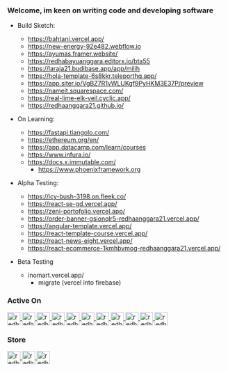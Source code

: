 ### Welcome, im keen on writing code and developing software

- Build Sketch: 
	- https://bahtani.vercel.app/ 
	- https://new-energy-92e482.webflow.io
	- https://ayumas.framer.website/
	- https://redhabayuanggara.editorx.io/bta55
	- https://laraja21.budibase.app/app/milih
	- https://hola-template-6s8kkr.teleporthq.app/
	- https://app.siter.io/VgBZ7R1vWLUKgf9PyHKM3E37P/preview
	- https://nameit.squarespace.com/
	- https://real-lime-elk-veil.cyclic.app/
	- https://redhaanggara21.github.io/

- On Learning:
	- https://fastapi.tiangolo.com/
	- https://ethereum.org/en/
	- https://app.datacamp.com/learn/courses
	- https://www.infura.io/
	- https://docs.x.immutable.com/
        - https://www.phoenixframework.org

- Alpha Testing:
	- https://icy-bush-3198.on.fleek.co/
	- https://react-se-gd.vercel.app/
	- https://zeni-portofolio.vercel.app/
	- https://order-banner-gsionqlr5-redhaanggara21.vercel.app/
	- https://angular-template.vercel.app/
	- https://react-template-course.vercel.app/
 	- https://react-news-eight.vercel.app/
  	- https://react-ecommerce-1kmhbvmog-redhaanggara21.vercel.app/

- Beta Testing
 	- inomart.vercel.app/
  		- migrate (vercel into firebase)
	
<h3 align="left">Active On</h3>
<p align="left">

  <a href="https://www.linkedin.com/in/redha-bayu-anggara-55a219b9/" target="_blank">
    <img align="center" 
         src="https://user-images.githubusercontent.com/19183619/212618156-f7ebbdb0-4ede-4f40-9f50-8d3752d6e232.png" 
         alt="redha-bayu-anggara" 
         height="30" 
         width="30" />
  </a>
  

  <a href="https://medium.com/@redhabayuanggara" target="_blank">
    <img align="center" 
         src="https://img.icons8.com/color-glass/48/null/medium-logo.png" 
         alt="redha-bayu-anggara" 
         height="30" 
         width="30" />
  </a>
  
 <a href="https://dev.to/redhabayuanggara" target="_blank">
    <img align="center" 
         src="https://img.icons8.com/windows/256/null/dev.png" 
         alt="redha-bayu-anggara" 
         height="30" 
         width="30" />
  </a>
 
  <a href="https://www.instagram.com/redhabayuanggara/" target="_blank">
    <img align="center" 
         src="https://user-images.githubusercontent.com/19183619/212617850-ba0b6613-01ac-41c9-9739-dde185933d9c.png" 
         alt="redha-bayu-anggara" 
         height="30" 
         width="30" />
  </a>
  
  <a href="https://twitter.com/redhaanggara" target="_blank">
    <img align="center" 
         src="https://user-images.githubusercontent.com/19183619/212617531-5d5bbfe1-21f3-4d49-92e0-7123c637873e.png"
         alt="redha-bayu-anggara"
         height="30"
         width="30" />
  </a>
  
  
  <a href="https://www.youtube.com/channel/UChGOfZQd0xqy18pnUrk7cxw" target="_blank">
    <img align="center" 
         src="https://user-images.githubusercontent.com/19183619/212617433-a7020918-0777-4f58-98a3-9a504f70d256.png" 
         alt="redha-bayu-anggara" 
         height="30" 
         width="30" />
  </a>
  
  <a href="https://www.twitch.tv/redhaanggara" target="_blank">
    <img align="center" 
         src="https://user-images.githubusercontent.com/19183619/212617297-248b0035-532e-417e-88f4-e7759a095b16.png" 
         alt="redha-bayu-anggara" 
         height="30" 
         width="30"/>
  </a>
      
  <a href="https://www.facebook.com/redha.anggara" target="_blank">
    <img align="center" 
         src="https://img.icons8.com/color/96/null/facebook-new.png" 
         alt="redha-bayu-anggara" 
         height="30" 
         width="30"/>
  </a>
	
  <a href="https://id.pinterest.com/redhabayuanggara/" target="_blank">
    <img align="center" 
         src="https://img.icons8.com/color/144/null/pinterest--v1.png" 
         alt="redha-bayu-anggara" 
         height="30" 
         width="30"/>
  </a>
	
  <a href="https://www.tiktok.com/@redhabayuanggara" target="_blank">
    <img align="center" 
         src="https://img.icons8.com/ios-filled/100/null/tiktok--v1.png" 
         alt="redha-bayu-anggara" 
         height="30" 
         width="30"/>
  </a>

   <a href="https://redhabayuanggara.hashnode.dev/how-to-test-your-expressjs-and-mongoose-apps-with-jest-and-supertest" target="_blank">
    <img align="center" 
         src="https://w7.pngwing.com/pngs/967/518/png-transparent-hashnode-logo-thumbnail-tech-companies-thumbnail.png" 
         alt="redha-bayu-anggara" 
         height="30" 
         width="30"/>
  </a>

</p>

<h3 align="left">Store</h3>
<p align="left">
	<a href="https://apps.apple.com/bm/developer/redpo-digital/id828821125" target="_blank">
	    <img align="center" 
		 src="https://user-images.githubusercontent.com/19183619/214553968-7a5cb8e6-2c58-40b9-9e08-047e5a0f81dd.png" 
		 alt="redha-bayu-anggara" 
		 height="30" 
		 width="30"/>
	</a>
	<a href="https://play.google.com/store/apps/developer?id=palembang-digital-society" target="_blank">
	    <img align="center" 
		 src="https://user-images.githubusercontent.com/19183619/214553770-2269c0cf-4c00-41a4-a2e0-38f8cbb5ab07.png" 
		 alt="redha-bayu-anggara" 
		 height="30" 
		 width="30"/>
	</a>
	<a href="https://codecanyon.net/user/redhabayuanggara" target="_blank">
	    <img align="center" 
		 src="https://i.ibb.co/6PcBMCv/download-1.png" 
		 alt="redha-bayu-anggara" 
		 height="30" 
		 width="30"/>
	</a>
</p>
